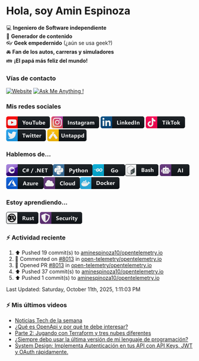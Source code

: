 # Hola, soy Amin Espinoza

:computer: **Ingeniero de Software independiente**  
:pencil: **Generador de contenido**  
:eyeglasses: **Geek empedernido** (¿aún se usa geek?)  
:oncoming_automobile: **Fan de los autos, carreras y simuladores**  
:family: **¡El papá más feliz del mundo!**

### Vías de contacto

[![Website](https://img.shields.io/badge/aminespinoza.com-up-green?style=for-the-badge)][website]
[![Ask Me Anything !](https://img.shields.io/badge/Ask%20me-anything-1abc9c.svg?style=for-the-badge)](https://calendly.com/aminespinoza/consultoria)

### Mis redes sociales
[<img src="./assets/social/youtube.png"/>][youtube]
[<img src="./assets/social/instagram.png"/>][instagram]
[<img src="./assets/social/linkedin.png"/>][linkedin]
[<img src="./assets/social/tiktok.png"/>][linkedin]
[<img src="./assets/social/twitter.png"/>][twitter]
[<img src="./assets/social/untappd.png"/>][untappd]

### Hablemos de...
<img src="./assets/tech/csharp_dotnet.png"/><img src="./assets/tech/python.png"/><img src="./assets/tech/go.png"/><img src="./assets/tech/bash.png"/>
<img src="./assets/tech/ai.png"/><img src="./assets/tech/azure.png"/><img src="./assets/tech/cloud.png"/><img src="./assets/tech/docker.png"/>

### Estoy aprendiendo...
<img src="./assets/tech/rust.png"/> <img src="./assets/tech/security.png"/>


### :zap: Actividad reciente
<!--RECENT_ACTIVITY:start-->
1. ⬆️ Pushed 19 commit(s) to [aminespinoza10/opentelemetry.io](https://github.com/aminespinoza10/opentelemetry.io)<br>
2. 💬 Commented on [#8013](https://github.com/open-telemetry/opentelemetry.io/pull/8013#issuecomment-3381393772) in [open-telemetry/opentelemetry.io](https://github.com/open-telemetry/opentelemetry.io)<br>
3. 💪 Opened PR [#8013](https://github.com/open-telemetry/opentelemetry.io/pull/8013) in [open-telemetry/opentelemetry.io](https://github.com/open-telemetry/opentelemetry.io)<br>
4. ⬆️ Pushed 37 commit(s) to [aminespinoza10/opentelemetry.io](https://github.com/aminespinoza10/opentelemetry.io)<br>
5. ⬆️ Pushed 1 commit(s) to [aminespinoza10/opentelemetry.io](https://github.com/aminespinoza10/opentelemetry.io)<br>
<!--RECENT_ACTIVITY:end-->
<!--RECENT_ACTIVITY:last_update-->
Last Updated: Saturday, October 11th, 2025, 1:11:03 PM
<!--RECENT_ACTIVITY:last_update_end-->

### :zap: Mis últimos videos
<!-- YOUTUBE:START -->
- [Noticias Tech de la semana](https://www.youtube.com/watch?v=Xg1WaIUsr6E)
- [¿Qué es OpenApi y por qué te debe interesar?](https://www.youtube.com/shorts/cebnNa-38Ac)
- [Parte 2: Jugando con Terraform y tres nubes diferentes](https://www.youtube.com/watch?v=KsePYmI9Rnw)
- [¿Siempre debo usar la última versión de mi lenguaje de programación?](https://www.youtube.com/shorts/3o_QFpt9EP4)
- [System Design: Implementa Autenticación en tus API con API Keys, JWT y OAuth rápidamente.](https://www.youtube.com/watch?v=Yk9LGVSGpoM)
<!-- YOUTUBE:END -->


[website]: https://aminespinoza.com/
[twitter]: https://twitter.com/aminespinoza
[youtube]: https://www.youtube.com/c/AminEspinoza
[linkedin]: https://www.linkedin.com/in/amin-espinoza-71b24661/
[instagram]: https://www.instagram.com/aminespinoza10/
[untappd]: https://untappd.com/user/aminespinoza

